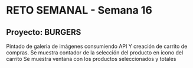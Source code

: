 # RETO SEMANAL - Semana 16

## Proyecto: BURGERS

Pintado de galeria de imágenes consumiendo API Y creación de carrito de compras.
Se muestra contador de la selección del producto en ícono del carrito 
Se muestra ventana con los productos seleccionados y totales
